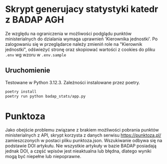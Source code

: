 # Skrypt generujacy statystyki katedr z BADAP AGH

Ze względu na ograniczenia w możliwości podglądu punktów ministerialnych do dzialania wymaga uprawnień 'Kierownika jednostki'.
Po zalogowaniu się w przeglądarce należy zmieniń role na "Kierownik jednostki", odświeżyć stronę oraz skopiować wartości z cookies do pliku `.env` wg wzoru w `.env.sample`

## Uruchomienie

Testowane w Python 3.12.3. Zależności instalowane przez poetry.

```bash
poetry install
poetry run python badap_stats/app.py
```

# Punktoza
Jako obejście problemu związane z brakiem możliwości pobrania punktów ministerialnych z API, skrypt korzysta z danych serwisu https://punktoza.pl/ zamieszczonych w postaci pliku punktoza.json.
Wszukiwanie odbywa się na podstawie DOI artykułu. Nie wszystkie artykuły w bazie BADAP posiadają jednak DOI, a część wpisów jest nieaktualna lub błędna, dlatego wyniki mogą być niepełne lub niepoprawne.
